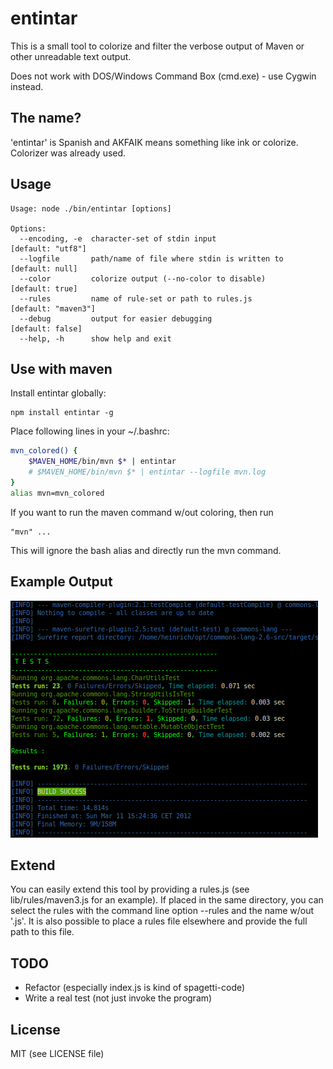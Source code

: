 # entintar

This is a small tool to colorize and filter the verbose output of Maven or other unreadable text output.

Does not work with DOS/Windows Command Box (cmd.exe) - use Cygwin instead.

## The name?

'entintar' is Spanish and AKFAIK means something like ink or colorize. Colorizer was already used.

## Usage

```
Usage: node ./bin/entintar [options]

Options:
  --encoding, -e  character-set of stdin input                 [default: "utf8"]
  --logfile       path/name of file where stdin is written to  [default: null]
  --color         colorize output (--no-color to disable)      [default: true]
  --rules         name of rule-set or path to rules.js         [default: "maven3"]
  --debug         output for easier debugging                  [default: false]
  --help, -h      show help and exit
```

## Use with maven

Install entintar globally:

    npm install entintar -g

Place following lines in your ~/.bashrc:

```bash
mvn_colored() {
    $MAVEN_HOME/bin/mvn $* | entintar
    # $MAVEN_HOME/bin/mvn $* | entintar --logfile mvn.log
}
alias mvn=mvn_colored
```

If you want to run the maven command w/out coloring, then run

    "mvn" ...

This will ignore the bash alias and directly run the mvn command.

## Example Output

![example output](https://github.com/hgoebl/entintar/blob/master/maven-colored.png?raw=true)

## Extend

You can easily extend this tool by providing a rules.js (see lib/rules/maven3.js for an example).
If placed in the same directory, you can select the rules with the command line option --rules and the name
w/out '.js'.
It is also possible to place a rules file elsewhere and provide the full path to this file.

## TODO

  * Refactor (especially index.js is kind of spagetti-code)
  * Write a real test (not just invoke the program)

## License

MIT (see LICENSE file)
